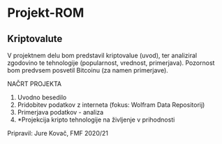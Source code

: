 # Projekt-ROM
## Kriptovalute
V projektnem delu bom predstavil kriptovalue (uvod), ter analiziral zgodovino te tehnologije (popularnost, vrednost, primerjava). Pozornost bom predvsem posvetil Bitcoinu (za namen primerjave).

NAČRT PROJEKTA
1. Uvodno besedilo
2. Pridobitev podatkov z interneta (fokus: Wolfram Data Repositorij)
3. Primerjava podatkov - analiza
4. *Projekcija kripto tehnologije na življenje v prihodnosti

Pripravil: Jure Kovač, FMF 2020/21
